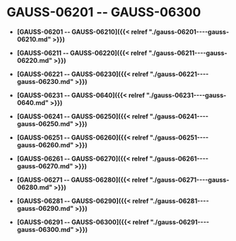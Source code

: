 # GAUSS-06201 -- GAUSS-06300<a name="ZH-CN_TOPIC_0302073248"></a>

-   **[GAUSS-06201 -- GAUSS-06210]({{< relref "./gauss-06201----gauss-06210.md" >}})**  

-   **[GAUSS-06211 -- GAUSS-06220]({{< relref "./gauss-06211----gauss-06220.md" >}})**  

-   **[GAUSS-06221 -- GAUSS-06230]({{< relref "./gauss-06221----gauss-06230.md" >}})**  

-   **[GAUSS-06231 -- GAUSS-0640]({{< relref "./gauss-06231----gauss-0640.md" >}})**  

-   **[GAUSS-06241 -- GAUSS-06250]({{< relref "./gauss-06241----gauss-06250.md" >}})**  

-   **[GAUSS-06251 -- GAUSS-06260]({{< relref "./gauss-06251----gauss-06260.md" >}})**  

-   **[GAUSS-06261 -- GAUSS-06270]({{< relref "./gauss-06261----gauss-06270.md" >}})**  

-   **[GAUSS-06271 -- GAUSS-06280]({{< relref "./gauss-06271----gauss-06280.md" >}})**  

-   **[GAUSS-06281 -- GAUSS-06290]({{< relref "./gauss-06281----gauss-06290.md" >}})**  

-   **[GAUSS-06291 -- GAUSS-06300]({{< relref "./gauss-06291----gauss-06300.md" >}})**  


